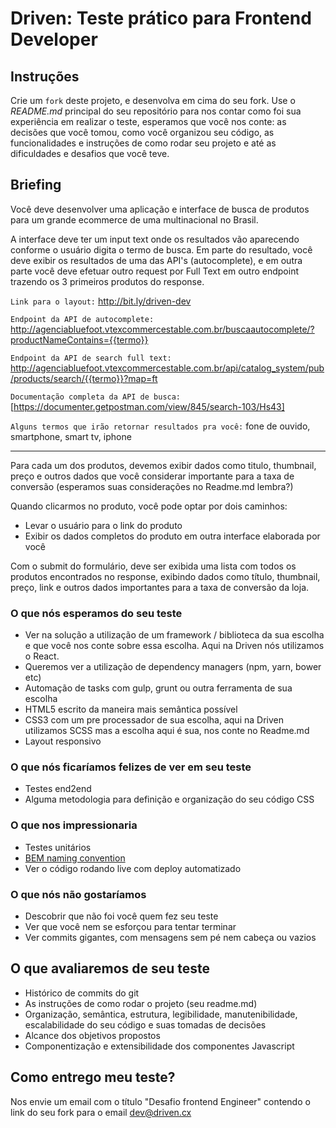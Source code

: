 # Driven: Teste prático para Frontend Developer


## Instruções

Crie um `fork` deste projeto, e desenvolva em cima do seu fork. Use o *README.md* principal do seu repositório para nos contar como foi sua experiência em realizar o teste, esperamos que você nos conte: as decisões que você tomou, como você organizou seu código, as funcionalidades e instruções de como rodar seu projeto e até as dificuldades e desafios que você teve.


## Briefing

Você deve desenvolver uma aplicação e interface de busca de produtos para um grande ecommerce de uma multinacional no Brasil.

A interface deve ter um input text onde os resultados vão aparecendo conforme o usuário digita o termo de busca. Em parte do resultado, você deve exibir os resultados de uma das API's (autocomplete), e em outra parte você deve efetuar outro request por Full Text em outro endpoint trazendo os 3 primeiros produtos do response.

`Link para o layout:`
http://bit.ly/driven-dev

`Endpoint da API de autocomplete:` 
http://agenciabluefoot.vtexcommercestable.com.br/buscaautocomplete/?productNameContains={{termo}}


`Endpoint da API de search full text:`
http://agenciabluefoot.vtexcommercestable.com.br/api/catalog_system/pub/products/search/{{termo}}?map=ft

`Documentação completa da API de busca:` [https://documenter.getpostman.com/view/845/search-103/Hs43]

`Alguns termos que irão retornar resultados pra você:` fone de ouvido, smartphone, smart tv, iphone

---

Para cada um dos produtos, devemos exibir dados como titulo, thumbnail, preço e outros dados que você considerar importante para a taxa de conversão (esperamos suas considerações no Readme.md lembra?)

Quando clicarmos no produto, você pode optar por dois caminhos:

- Levar o usuário para o link do produto
- Exibir os dados completos do produto em outra interface elaborada por você

Com o submit do formulário, deve ser exibida uma lista com todos os produtos encontrados no response, exibindo dados como título, thumbnail, preço, link e outros dados importantes para a taxa de conversão da loja.


### O que nós esperamos do seu teste

* Ver na solução a utilização de um framework / biblioteca da sua escolha e que você nos conte sobre essa escolha. Aqui na Driven nós utilizamos o React.
* Queremos ver a utilização de dependency managers (npm, yarn, bower etc)
* Automação de tasks com gulp, grunt ou outra ferramenta de sua escolha
* HTML5 escrito da maneira mais semântica possível
* CSS3 com um pre processador de sua escolha, aqui na Driven utilizamos SCSS mas a escolha aqui é sua, nos conte no Readme.md
* Layout responsivo

### O que nós ficaríamos felizes de ver em seu teste

* Testes end2end
* Alguma metodologia para definição e organização do seu código CSS

### O que nos impressionaria

* Testes unitários
* [BEM naming convention](http://getbem.com/naming/)
* Ver o código rodando live com deploy automatizado

### O que nós não gostaríamos

* Descobrir que não foi você quem fez seu teste
* Ver que você nem se esforçou para tentar terminar
* Ver commits gigantes, com mensagens sem pé nem cabeça ou vazios


## O que avaliaremos de seu teste

* Histórico de commits do git
* As instruções de como rodar o projeto (seu readme.md)
* Organização, semântica, estrutura, legibilidade, manutenibilidade, escalabilidade do seu código e suas tomadas de decisões
* Alcance dos objetivos propostos
* Componentização e extensibilidade dos componentes Javascript

## Como entrego meu teste?

Nos envie um email com o título "Desafio frontend Engineer" contendo o link do seu fork para o email dev@driven.cx
